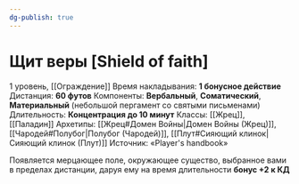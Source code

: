 ```yaml
---
dg-publish: true
---
```

# Щит веры [Shield of faith]
1 уровень, [[Ограждение]]
Время накладывания: **1 бонусное действие**
Дистанция: **60 футов**
Компоненты: **Вербальный**, **Соматический**, **Материальный** (небольшой пергамент со святыми письменами)
Длительность: **Концентрация до 10 минут**
Классы: [[Жрец]], [[Паладин]]
Архетипы: [[Жрец#Домен Войны|Домен Войны (Жрец)]], [[Чародей#Полубог|Полубог (Чародей)]], [[Плут#Сияющий клинок|Сияющий клинок (Плут)]]
Источник: «Player's handbook»

Появляется мерцающее поле, окружающее существо, выбранное вами в пределах дистанции, даруя ему на время длительности **бонус +2 к КД**